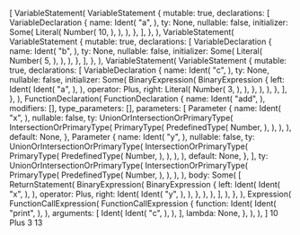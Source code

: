 [
VariableStatement(
VariableStatement {
mutable: true,
declarations: [
VariableDeclaration {
name: Ident(
"a",
),
ty: None,
nullable: false,
initializer: Some(
Literal(
Number(
10,
),
),
),
},
],
},
),
VariableStatement(
VariableStatement {
mutable: true,
declarations: [
VariableDeclaration {
name: Ident(
"b",
),
ty: None,
nullable: false,
initializer: Some(
Literal(
Number(
5,
),
),
),
},
],
},
),
VariableStatement(
VariableStatement {
mutable: true,
declarations: [
VariableDeclaration {
name: Ident(
"c",
),
ty: None,
nullable: false,
initializer: Some(
BinaryExpression(
BinaryExpression {
left: Ident(
Ident(
"a",
),
),
operator: Plus,
right: Literal(
Number(
3,
),
),
},
),
),
},
],
},
),
FunctionDeclaration(
FunctionDeclaration {
name: Ident(
"add",
),
modifiers: [],
type_parameters: [],
parameters: [
Parameter {
name: Ident(
"x",
),
nullable: false,
ty: UnionOrIntersectionOrPrimaryType(
IntersectionOrPrimaryType(
PrimaryType(
PredefinedType(
Number,
),
),
),
),
default: None,
},
Parameter {
name: Ident(
"y",
),
nullable: false,
ty: UnionOrIntersectionOrPrimaryType(
IntersectionOrPrimaryType(
PrimaryType(
PredefinedType(
Number,
),
),
),
),
default: None,
},
],
ty: UnionOrIntersectionOrPrimaryType(
IntersectionOrPrimaryType(
PrimaryType(
PredefinedType(
Number,
),
),
),
),
body: Some(
[
ReturnStatement(
BinaryExpression(
BinaryExpression {
left: Ident(
Ident(
"x",
),
),
operator: Plus,
right: Ident(
Ident(
"y",
),
),
},
),
),
],
),
},
),
Expression(
FunctionCallExpression(
FunctionCallExpression {
function: Ident(
Ident(
"print",
),
),
arguments: [
Ident(
Ident(
"c",
),
),
],
lambda: None,
},
),
),
]
10 Plus 3
13